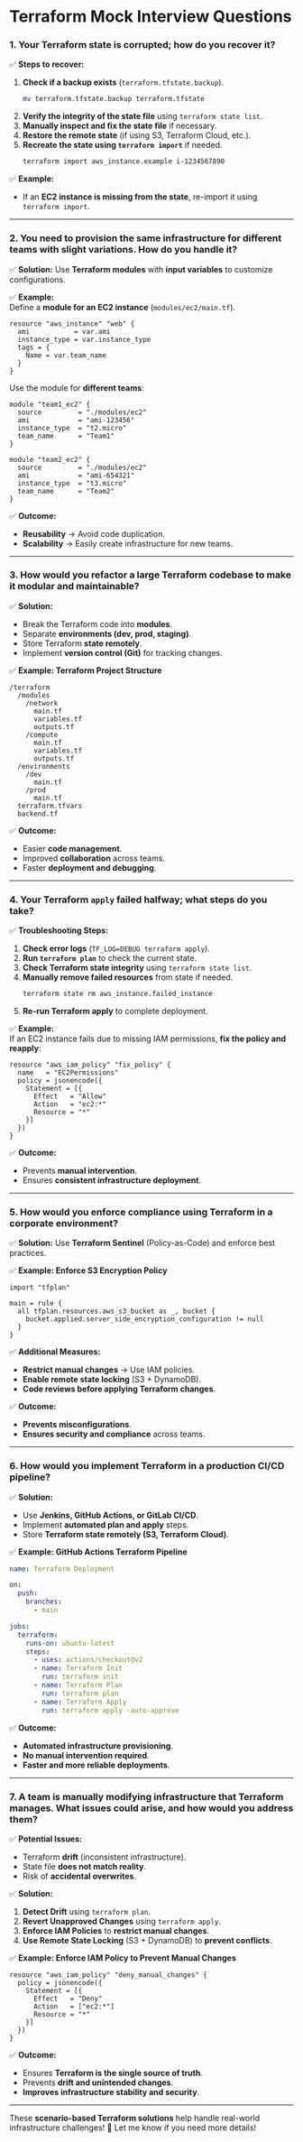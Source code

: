 <h1> Terraform Mock Interview Questions</h1>

### **1. Your Terraform state is corrupted; how do you recover it?**  
✅ **Steps to recover:**  
1. **Check if a backup exists** (`terraform.tfstate.backup`).  
   ```sh
   mv terraform.tfstate.backup terraform.tfstate
   ```
2. **Verify the integrity of the state file** using `terraform state list`.  
3. **Manually inspect and fix the state file** if necessary.  
4. **Restore the remote state** (if using S3, Terraform Cloud, etc.).  
5. **Recreate the state using `terraform import`** if needed.  
   ```sh
   terraform import aws_instance.example i-1234567890
   ```
✅ **Example:**  
- If an **EC2 instance is missing from the state**, re-import it using `terraform import`.  

---

### **2. You need to provision the same infrastructure for different teams with slight variations. How do you handle it?**  
✅ **Solution:** Use **Terraform modules** with **input variables** to customize configurations.  

✅ **Example:**  
Define a **module for an EC2 instance** (`modules/ec2/main.tf`).  
```hcl
resource "aws_instance" "web" {
  ami           = var.ami
  instance_type = var.instance_type
  tags = {
    Name = var.team_name
  }
}
```
Use the module for **different teams**:  
```hcl
module "team1_ec2" {
  source         = "./modules/ec2"
  ami            = "ami-123456"
  instance_type  = "t2.micro"
  team_name      = "Team1"
}

module "team2_ec2" {
  source         = "./modules/ec2"
  ami            = "ami-654321"
  instance_type  = "t3.micro"
  team_name      = "Team2"
}
```
✅ **Outcome:**  
- **Reusability** → Avoid code duplication.  
- **Scalability** → Easily create infrastructure for new teams.  

---

### **3. How would you refactor a large Terraform codebase to make it modular and maintainable?**  
✅ **Solution:**  
- Break the Terraform code into **modules**.  
- Separate **environments (dev, prod, staging)**.  
- Store Terraform **state remotely**.  
- Implement **version control (Git)** for tracking changes.  

✅ **Example: Terraform Project Structure**  
```
/terraform
  /modules
    /network
      main.tf
      variables.tf
      outputs.tf
    /compute
      main.tf
      variables.tf
      outputs.tf
  /environments
    /dev
      main.tf
    /prod
      main.tf
  terraform.tfvars
  backend.tf
```
✅ **Outcome:**  
- Easier **code management**.  
- Improved **collaboration** across teams.  
- Faster **deployment and debugging**.  

---

### **4. Your Terraform `apply` failed halfway; what steps do you take?**  
✅ **Troubleshooting Steps:**  
1. **Check error logs** (`TF_LOG=DEBUG terraform apply`).  
2. **Run `terraform plan`** to check the current state.  
3. **Check Terraform state integrity** using `terraform state list`.  
4. **Manually remove failed resources** from state if needed.  
   ```sh
   terraform state rm aws_instance.failed_instance
   ```
5. **Re-run Terraform apply** to complete deployment.  

✅ **Example:**  
If an EC2 instance fails due to missing IAM permissions, **fix the policy and reapply**:  
```hcl
resource "aws_iam_policy" "fix_policy" {
  name   = "EC2Permissions"
  policy = jsonencode({
    Statement = [{
      Effect   = "Allow"
      Action   = "ec2:*"
      Resource = "*"
    }]
  })
}
```
✅ **Outcome:**  
- Prevents **manual intervention**.  
- Ensures **consistent infrastructure deployment**.  

---

### **5. How would you enforce compliance using Terraform in a corporate environment?**  
✅ **Solution:** Use **Terraform Sentinel** (Policy-as-Code) and enforce best practices.  

✅ **Example: Enforce S3 Encryption Policy**  
```hcl
import "tfplan"

main = rule {
  all tfplan.resources.aws_s3_bucket as _, bucket {
    bucket.applied.server_side_encryption_configuration != null
  }
}
```
✅ **Additional Measures:**  
- **Restrict manual changes** → Use IAM policies.  
- **Enable remote state locking** (S3 + DynamoDB).  
- **Code reviews before applying Terraform changes**.  

✅ **Outcome:**  
- **Prevents misconfigurations**.  
- **Ensures security and compliance** across teams.  

---

### **6. How would you implement Terraform in a production CI/CD pipeline?**  
✅ **Solution:**  
- Use **Jenkins, GitHub Actions, or GitLab CI/CD**.  
- Implement **automated plan and apply** steps.  
- Store **Terraform state remotely (S3, Terraform Cloud)**.  

✅ **Example: GitHub Actions Terraform Pipeline**  
```yaml
name: Terraform Deployment

on:
  push:
    branches:
      - main

jobs:
  terraform:
    runs-on: ubuntu-latest
    steps:
      - uses: actions/checkout@v2
      - name: Terraform Init
        run: terraform init
      - name: Terraform Plan
        run: terraform plan
      - name: Terraform Apply
        run: terraform apply -auto-approve
```
✅ **Outcome:**  
- **Automated infrastructure provisioning**.  
- **No manual intervention required**.  
- **Faster and more reliable deployments**.  

---

### **7. A team is manually modifying infrastructure that Terraform manages. What issues could arise, and how would you address them?**  
✅ **Potential Issues:**  
- Terraform **drift** (inconsistent infrastructure).  
- State file **does not match reality**.  
- Risk of **accidental overwrites**.  

✅ **Solution:**  
1. **Detect Drift** using `terraform plan`.  
2. **Revert Unapproved Changes** using `terraform apply`.  
3. **Enforce IAM Policies** to **restrict manual changes**.  
4. **Use Remote State Locking** (S3 + DynamoDB) to **prevent conflicts**.  

✅ **Example: Enforce IAM Policy to Prevent Manual Changes**  
```hcl
resource "aws_iam_policy" "deny_manual_changes" {
  policy = jsonencode({
    Statement = [{
      Effect   = "Deny"
      Action   = ["ec2:*"]
      Resource = "*"
    }]
  })
}
```
✅ **Outcome:**  
- Ensures **Terraform is the single source of truth**.  
- Prevents **drift and unintended changes**.  
- **Improves infrastructure stability and security**.  

---

These **scenario-based Terraform solutions** help handle real-world infrastructure challenges! 🚀 Let me know if you need more details!

